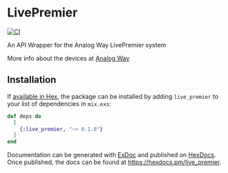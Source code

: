 # LivePremier

[![CI](https://github.com/kevinschweikert/live_premier/actions/workflows/elixir.yml/badge.svg)](https://github.com/kevinschweikert/live_premier/actions/workflows/elixir.yml)

An API Wrapper for the Analog Way LivePremier system

More info about the devices at [Analog Way](https://www.analogway.com/emea/products/livepremier-presentation-systems/)

## Installation

If [available in Hex](https://hex.pm/docs/publish), the package can be installed
by adding `live_premier` to your list of dependencies in `mix.exs`:

```elixir
def deps do
  [
    {:live_premier, "~> 0.1.0"}
  ]
end
```

Documentation can be generated with [ExDoc](https://github.com/elixir-lang/ex_doc)
and published on [HexDocs](https://hexdocs.pm). Once published, the docs can
be found at <https://hexdocs.pm/live_premier>.

